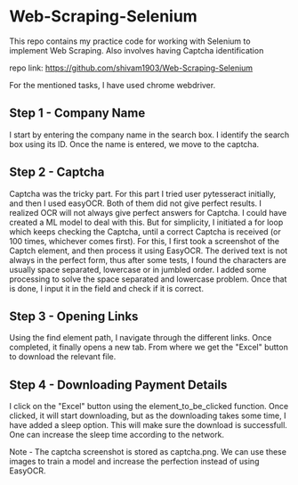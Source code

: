 # Web-Scraping-Selenium
This repo contains my practice code for working with Selenium to implement Web Scraping. Also involves having Captcha identification

repo link: https://github.com/shivam1903/Web-Scraping-Selenium

For the mentioned tasks, I have used chrome webdriver.

## Step 1 - Company Name
I start by entering the company name in the search box. I identify the search box using its ID.
Once the name is entered, we move to the captcha.

## Step 2 - Captcha
Captcha was the tricky part. For this part I tried user pytesseract initially, and then I used easyOCR. Both of them did not give perfect results. I realized OCR will not always give perfect answers for Captcha. I could have created a ML model to deal with this. But for simplicity, I initiated a for loop which keeps checking the Captcha, until a correct Captcha is received (or 100 times, whichever comes first).
For this, I first took a screenshot of the Captch element, and then process it using EasyOCR. The derived text is not always in the perfect form, thus after some tests, I found the characters are usually space separated, lowercase or in jumbled order. I added some processing to solve the space separated and lowercase problem. Once that is done, I input it in the field and check if it is correct.

## Step 3 - Opening Links
Using the find element path, I navigate through the different links. Once completed, it finally opens a new tab. From where we get the "Excel" button to download the relevant file.

## Step 4 - Downloading Payment Details
I click on the "Excel" button using the element_to_be_clicked function. Once clicked, it will start downloading, but as the downloading takes some time, I have added a sleep option. This will make sure the download is successfull. One can increase the sleep time according to the network.

Note - The captcha screenshot is stored as captcha.png. We can use these images to train a model and increase the perfection instead of using EasyOCR.
